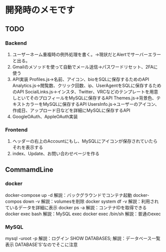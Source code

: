 # 開発時のメモです

## TODO
### Backend
1. ユーザーネーム重複時の例外処理を書く。→現状だとAlertでサーバーエラーと出る。
2. Gmailのメソッドを使って自動でメール送信→パスワードリセット、2FAに使う
3. API実装
Profiles.js→名前、アイコン、bioをSQLに保存するためのAPI
Analytics.js→閲覧数、クリック回数、ip、UserAgentをSQLに保存するためのAPI
SocialLinks.js→インスタ、Twitter、VRCなどのテンプレートを用意しといてそのプロフィールをMySQLに保存するAPI
Themes.js→背景色、テキストカラーをMySQLに保存するAPI
UsersInfo.js→ユーザーのアイコン、作成日、アップロード日などを詳細にMySQLに保存するAPI
4. GoogleOAuth、AppleOAuth実装

### Frontend
1. ヘッダーの右上のAccountにもし、MySQLにアイコンが保存されていたらそれを表示する
2. index、Update、お問い合わせページを作る

## CommamdLine
### docker
docker-compose up -d 解説：バックグラウンドでコンテナ起動
docker-compos down -v 解説：volumesを削除
docker system df -v 解説：利用されているデータを詳細に表示
docker ps -a 解説：コンテナIDを取得できる
docker exec <container-id> bash 解説：MySQL exec
docker exec <container-id> /bin/sh 解説：普通のexec

### MySQL
mysql -uroot -p 解説：ログイン
SHOW DATABASES; 解説：データベース一覧表示 DATABASE'S'なのでそこに注意